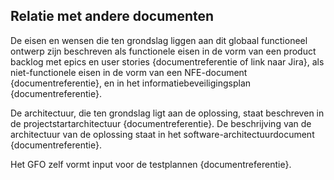 ## Relatie met andere documenten

De eisen en wensen die ten grondslag liggen aan dit globaal functioneel ontwerp zijn beschreven als functionele eisen in de vorm van een product backlog met epics en user stories {documentreferentie of link naar Jira}, als niet-functionele eisen in de vorm van een NFE-document {documentreferentie}, en in het informatiebeveiligingsplan {documentreferentie}.

De architectuur, die ten grondslag ligt aan de oplossing, staat beschreven in de projectstartarchitectuur {documentreferentie}. De beschrijving van de architectuur van de oplossing staat in het software-architectuurdocument {documentreferentie}.

Het GFO zelf vormt input voor de testplannen {documentreferentie}.
